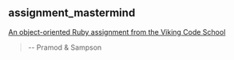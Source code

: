 ## assignment_mastermind

[An object-oriented Ruby assignment from the Viking Code School](http://www.vikingcodeschool.com)

> -- Pramod & Sampson
